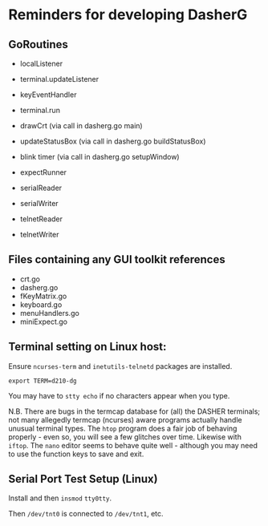 # Reminders for developing DasherG

## GoRoutines
* localListener
* terminal.updateListener
* keyEventHandler
* terminal.run
* drawCrt (via call in dasherg.go main)
* updateStatusBox (via call in  dasherg.go buildStatusBox)
  
* blink timer (via call in dasherg.go setupWindow)

* expectRunner
* serialReader
* serialWriter
* telnetReader
* telnetWriter

## Files containing any GUI toolkit references
* crt.go
* dasherg.go
* fKeyMatrix.go
* keyboard.go
* menuHandlers.go
* miniExpect.go

## Terminal setting on Linux host:

Ensure `ncurses-term` and `inetutils-telnetd` packages are installed.

`export TERM=d210-dg`

You may have to `stty echo` if no characters appear when you type.

N.B. There are bugs in the termcap database for (all) the DASHER terminals; not many allegedly termcap (ncurses) aware programs actually handle unusual terminal types.  The `htop` program does a fair job of behaving properly - even so, you will see a few glitches over time. Likewise with `iftop`.  The  `nano` editor seems to behave quite well - although you may need to use the function keys to save and exit.

## Serial Port Test Setup (Linux)

Install and then `insmod` `tty0tty`.

Then `/dev/tnt0` is connected to `/dev/tnt1`, etc.
